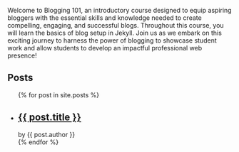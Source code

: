 Welcome to Blogging 101, an introductory course designed to equip aspiring bloggers with the essential skills and knowledge needed to create compelling, engaging, and successful blogs.
Throughout this course, you will learn the basics of blog setup in Jekyll.
Join us as we embark on this exciting journey to harness the power of blogging to showcase student work and allow students to develop an impactful professional web presence!

## Posts

<!-- This code finds all the posts in `_posts` and generates a listing for them.
In most cases, you should never need to edit it. -->

<ul>
  {% for post in site.posts %}
    <li>
      <h2><a href="{{ post.url }}">{{ post.title }}</a></h2> by {{ post.author }}
    </li>
  {% endfor %}
</ul>

